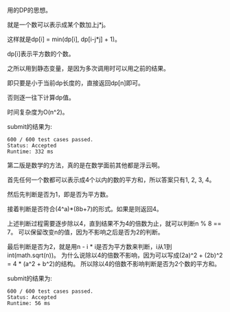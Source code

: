 用的DP的思想。

就是一个数可以表示成某个数加上j*j。

这样就是dp[i] = min(dp[i], dp[i-j*j] + 1)。

dp[i]表示平方数的个数。

之所以用到静态变量，是因为多次调用时可以用之前的结果。

即只要是小于当前dp长度的，直接返回dp[n]即可。

否则逐一往下计算dp值。

时间复杂度为O(n^2)。

submit的结果为:
```
600 / 600 test cases passed.
Status: Accepted
Runtime: 332 ms
```

第二版是数学的方法，真的是在数学面前其他都是浮云啊。

首先任何一个数都可以表示成4个以内的数的平方和，所以答案只有1, 2, 3, 4。

然后先判断是否为1，即是否为平方数。

接着判断是否符合(4^a)*(8b+7)的形式。如果是则返回4。

上述判断过程需要逐步除以4，直到结果不为4的倍数为止，就可以判断n % 8 == 7。
可以保留改变n的值，因为不影响之后是否为2的判断。

最后判断是否为2，就是用n - i * i是否为平方数来判断，i从1到int(math.sqrt(n))。
为什么说除以4的倍数不影响，因为可以写成(2a)^2 + (2b)^2 = 4 * (a^2 + b^2)的结构。
所以除以4的倍数不影响判断是否为2个数的平方和。

submit的结果为:
```
600 / 600 test cases passed.
Status: Accepted
Runtime: 56 ms
```

